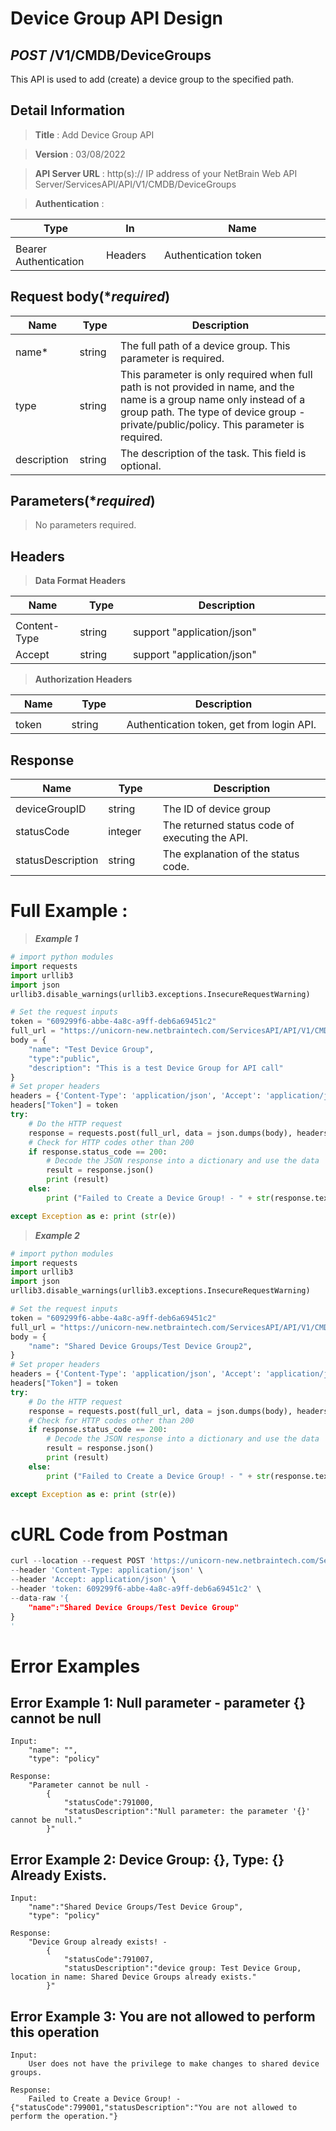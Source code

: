 
# Device Group API Design

## ***POST*** /V1/CMDB/DeviceGroups
This API is used to add (create) a device group to the specified path.

## Detail Information

> **Title** : Add Device Group API<br>

> **Version** : 03/08/2022

> **API Server URL** : http(s):// IP address of your NetBrain Web API Server/ServicesAPI/API/V1/CMDB/DeviceGroups

> **Authentication** : 

|**Type**|**In**|**Name**|
|------|------|------|
|<img width=100/>|<img width=100/>|<img width=500/>|
|Bearer Authentication| Headers | Authentication token | 

## Request body(****required***)

|**Name**|**Type**|**Description**|
|------|------|------|
|<img width=100/>|<img width=100/>|<img width=500/>|
|name* | string  | The full path of a device group. This parameter is required.  |
|type  | string  | This parameter is only required when full path is not provided in name, and the name is a group name only instead of a group path. The type of device group - private/public/policy. This parameter is required.  |
|description | string  | The description of the task. This field is optional.  |


## Parameters(****required***)

> No parameters required.

## Headers

> **Data Format Headers**

|**Name**|**Type**|**Description**|
|------|------|------|
|<img width=100/>|<img width=100/>|<img width=500/>|
| Content-Type | string  | support "application/json" |
| Accept | string  | support "application/json" |

> **Authorization Headers**

|**Name**|**Type**|**Description**|
|------|------|------|
|<img width=100/>|<img width=100/>|<img width=500/>|
| token | string  | Authentication token, get from login API. |


## Response

|**Name**|**Type**|**Description**|
|------|------|------|
|<img width=100/>|<img width=100/>|<img width=500/>|
|deviceGroupID| string | The ID of device group |
|statusCode| integer | The returned status code of executing the API.  |
|statusDescription| string | The explanation of the status code. |


# Full Example :

> ***Example 1***
```python
# import python modules 
import requests
import urllib3
import json
urllib3.disable_warnings(urllib3.exceptions.InsecureRequestWarning)

# Set the request inputs
token = "609299f6-abbe-4a8c-a9ff-deb6a69451c2"
full_url = "https://unicorn-new.netbraintech.com/ServicesAPI/API/V1/CMDB/DeviceGroups"
body = {
    "name": "Test Device Group",
    "type":"public",
    "description": "This is a test Device Group for API call"
}
# Set proper headers
headers = {'Content-Type': 'application/json', 'Accept': 'application/json'}
headers["Token"] = token
try:
    # Do the HTTP request
    response = requests.post(full_url, data = json.dumps(body), headers=headers, verify=False)
    # Check for HTTP codes other than 200
    if response.status_code == 200:
        # Decode the JSON response into a dictionary and use the data
        result = response.json()
        print (result)
    else:
        print ("Failed to Create a Device Group! - " + str(response.text))

except Exception as e: print (str(e))
```

> ***Example 2***
```python
# import python modules 
import requests
import urllib3
import json
urllib3.disable_warnings(urllib3.exceptions.InsecureRequestWarning)

# Set the request inputs
token = "609299f6-abbe-4a8c-a9ff-deb6a69451c2"
full_url = "https://unicorn-new.netbraintech.com/ServicesAPI/API/V1/CMDB/DeviceGroups"
body = {
    "name": "Shared Device Groups/Test Device Group2",
}
# Set proper headers
headers = {'Content-Type': 'application/json', 'Accept': 'application/json'}
headers["Token"] = token
try:
    # Do the HTTP request
    response = requests.post(full_url, data = json.dumps(body), headers=headers, verify=False)
    # Check for HTTP codes other than 200
    if response.status_code == 200:
        # Decode the JSON response into a dictionary and use the data
        result = response.json()
        print (result)
    else:
        print ("Failed to Create a Device Group! - " + str(response.text))

except Exception as e: print (str(e))

```

# cURL Code from Postman
```python
curl --location --request POST 'https://unicorn-new.netbraintech.com/ServicesAPI/API/V1/CMDB/DeviceGroups' \
--header 'Content-Type: application/json' \
--header 'Accept: application/json' \
--header 'token: 609299f6-abbe-4a8c-a9ff-deb6a69451c2' \
--data-raw '{
    "name":"Shared Device Groups/Test Device Group"  
}
'
```
# Error Examples
## Error Example 1: Null parameter - parameter {} cannot be null
```
Input:
    "name": "",
    "type": "policy"
    
Response:
    "Parameter cannot be null - 
        {
            "statusCode":791000,
            "statusDescription":"Null parameter: the parameter '{}' cannot be null."
        }"
```
## Error Example 2: Device Group: {}, Type: {} Already Exists.
```
Input:
    "name":"Shared Device Groups/Test Device Group",
    "type": "policy"
    
Response:
    "Device Group already exists! - 
        {
            "statusCode":791007,
            "statusDescription":"device group: Test Device Group, location in name: Shared Device Groups already exists."
        }"
```
## Error Example 3: You are not allowed to perform this operation
```
Input:
    User does not have the privilege to make changes to shared device groups.
    
Response:
    Failed to Create a Device Group! - {"statusCode":799001,"statusDescription":"You are not allowed to perform the operation."}
```